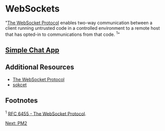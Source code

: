 # WebSockets

"[The WebSocket Protocol](https://tools.ietf.org/html/rfc6455) enables two-way communication between a client running untrusted code in a controlled environment to a remote host that has opted-in to communications from that code. <sup>1</sup>"

## [Simple Chat App](https://socket.io/get-started/chat/)

## Additional Resources
* [The WebSocket Protocol](https://tools.ietf.org/html/rfc6455)
* [sokcet](https://socket.io/)

## Footnotes
<sup>1</sup> [RFC 6455 - The WebSocket Protocol](https://tools.ietf.org/html/rfc6455).

[Next: PM2](05-PM2.md)

